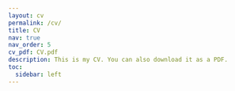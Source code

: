 ```yaml
---
layout: cv
permalink: /cv/
title: CV
nav: true
nav_order: 5
cv_pdf: CV.pdf
description: This is my CV. You can also download it as a PDF.
toc:
  sidebar: left
---
```

